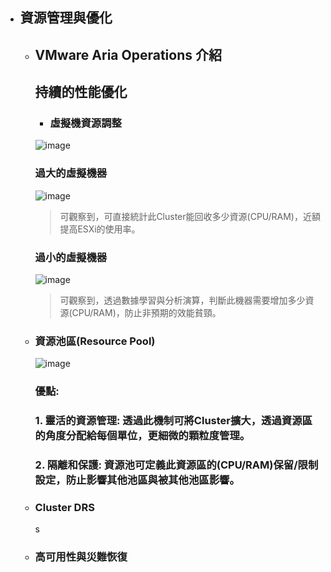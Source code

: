 - ## 資源管理與優化
    - ## VMware Aria Operations 介紹
      ## 持續的性能優化
      - ### 虛擬機資源調整
      ![image](https://github.com/Jerrychanglab/VMware-train/assets/39659664/b4befeb3-c1e2-45f5-bb44-c56e660dd316)
         ### 過大的虛擬機器
        ![image](https://github.com/Jerrychanglab/VMware-train/assets/39659664/5ff850bb-cfa4-4a20-9cd5-d009c8cf881b)
         > 可觀察到，可直接統計此Cluster能回收多少資源(CPU/RAM)，近額提高ESXi的使用率。
         ### 過小的虛擬機器
        ![image](https://github.com/Jerrychanglab/VMware-train/assets/39659664/e7372935-2972-4892-80cf-ee85403ab11f)
         > 可觀察到，透過數據學習與分析演算，判斷此機器需要增加多少資源(CPU/RAM)，防止非預期的效能貧頸。

    - ### 資源池區(Resource Pool)
      ![image](https://github.com/Jerrychanglab/VMware-train/assets/39659664/a3f69507-fbcc-46f1-ac57-d84f3aa5fb9e)
      ### 優點:
      ### 1. 靈活的資源管理: 透過此機制可將Cluster擴大，透過資源區的角度分配給每個單位，更細微的顆粒度管理。
      ### 2. 隔離和保護: 資源池可定義此資源區的(CPU/RAM)保留/限制設定，防止影響其他池區與被其他池區影響。
    - ### Cluster DRS
      s
    - ### 高可用性與災難恢復
      
